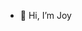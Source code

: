 - 👋 Hi, I’m Joy


<!---
JoyYu2050/JoyYu2050 is a ✨ special ✨ repository because its `README.md` (this file) appears on your GitHub profile.
You can click the Preview link to take a look at your changes.
--->
